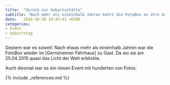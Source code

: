 ```yaml
---
title:  "Zurück zur Geburtsstätte"
subtitle: "Nach mehr als eineinhalb Jahren kehrt die FotoBox an ihre Geburtsstätte zurück"
date:   2016-10-30 19:43:43 +0100
categories:
- Event
- Geburtstag
---
```

Gestern war es soweit: Nach etwas mehr als eineinhalb Jahren war die FotoBox wieder im [Gernsheimer Fährhaus] zu Gast. Da wo sie am 25.04.2015 quasi das Licht der Welt erblickte.

Auch diesmal war es ein riesen Event mit hunderten von Fotos.

{% include _references.md %}
